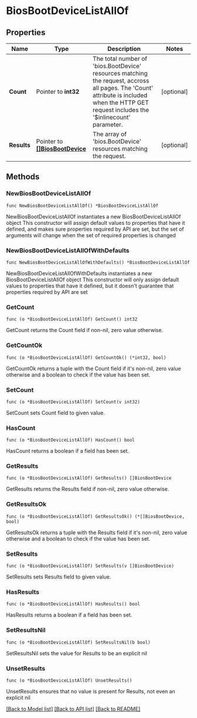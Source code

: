 # BiosBootDeviceListAllOf

## Properties

Name | Type | Description | Notes
------------ | ------------- | ------------- | -------------
**Count** | Pointer to **int32** | The total number of &#39;bios.BootDevice&#39; resources matching the request, accross all pages. The &#39;Count&#39; attribute is included when the HTTP GET request includes the &#39;$inlinecount&#39; parameter. | [optional] 
**Results** | Pointer to [**[]BiosBootDevice**](BiosBootDevice.md) | The array of &#39;bios.BootDevice&#39; resources matching the request. | [optional] 

## Methods

### NewBiosBootDeviceListAllOf

`func NewBiosBootDeviceListAllOf() *BiosBootDeviceListAllOf`

NewBiosBootDeviceListAllOf instantiates a new BiosBootDeviceListAllOf object
This constructor will assign default values to properties that have it defined,
and makes sure properties required by API are set, but the set of arguments
will change when the set of required properties is changed

### NewBiosBootDeviceListAllOfWithDefaults

`func NewBiosBootDeviceListAllOfWithDefaults() *BiosBootDeviceListAllOf`

NewBiosBootDeviceListAllOfWithDefaults instantiates a new BiosBootDeviceListAllOf object
This constructor will only assign default values to properties that have it defined,
but it doesn't guarantee that properties required by API are set

### GetCount

`func (o *BiosBootDeviceListAllOf) GetCount() int32`

GetCount returns the Count field if non-nil, zero value otherwise.

### GetCountOk

`func (o *BiosBootDeviceListAllOf) GetCountOk() (*int32, bool)`

GetCountOk returns a tuple with the Count field if it's non-nil, zero value otherwise
and a boolean to check if the value has been set.

### SetCount

`func (o *BiosBootDeviceListAllOf) SetCount(v int32)`

SetCount sets Count field to given value.

### HasCount

`func (o *BiosBootDeviceListAllOf) HasCount() bool`

HasCount returns a boolean if a field has been set.

### GetResults

`func (o *BiosBootDeviceListAllOf) GetResults() []BiosBootDevice`

GetResults returns the Results field if non-nil, zero value otherwise.

### GetResultsOk

`func (o *BiosBootDeviceListAllOf) GetResultsOk() (*[]BiosBootDevice, bool)`

GetResultsOk returns a tuple with the Results field if it's non-nil, zero value otherwise
and a boolean to check if the value has been set.

### SetResults

`func (o *BiosBootDeviceListAllOf) SetResults(v []BiosBootDevice)`

SetResults sets Results field to given value.

### HasResults

`func (o *BiosBootDeviceListAllOf) HasResults() bool`

HasResults returns a boolean if a field has been set.

### SetResultsNil

`func (o *BiosBootDeviceListAllOf) SetResultsNil(b bool)`

 SetResultsNil sets the value for Results to be an explicit nil

### UnsetResults
`func (o *BiosBootDeviceListAllOf) UnsetResults()`

UnsetResults ensures that no value is present for Results, not even an explicit nil

[[Back to Model list]](../README.md#documentation-for-models) [[Back to API list]](../README.md#documentation-for-api-endpoints) [[Back to README]](../README.md)


